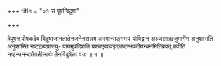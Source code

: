+++
title = "०१ सं पूषन्विदुषा"

+++

हेपूषन् पोषकदेव विदुषाजानतातेनजनेनसन्नय अस्मान्सङ्गमय योविद्वान् अञ्जसाऋजुमार्गेण अनुशासति अनुशास्ति नष्टद्रव्यप्राप्त्यु- पायमुपदिशति यश्चएवएवंइदन्नष्टम्भवदीयन्धनमितिब्रवत् ब्रवीति नष्टन्धनन्दर्शयतीत्यर्थः तेनविदुषेत्य वयः ॥ १ ॥